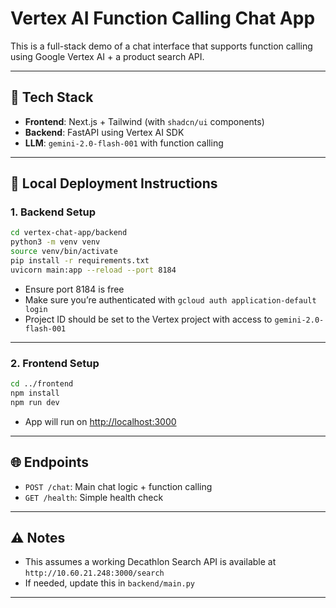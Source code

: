 
# Vertex AI Function Calling Chat App

This is a full-stack demo of a chat interface that supports function calling using Google Vertex AI + a product search API.

---

## 🔧 Tech Stack

- **Frontend**: Next.js + Tailwind (with `shadcn/ui` components)
- **Backend**: FastAPI using Vertex AI SDK
- **LLM**: `gemini-2.0-flash-001` with function calling

---

## 🚀 Local Deployment Instructions

### 1. Backend Setup

```bash
cd vertex-chat-app/backend
python3 -m venv venv
source venv/bin/activate
pip install -r requirements.txt
uvicorn main:app --reload --port 8184
```

- Ensure port 8184 is free
- Make sure you’re authenticated with `gcloud auth application-default login`
- Project ID should be set to the Vertex project with access to `gemini-2.0-flash-001`

---

### 2. Frontend Setup

```bash
cd ../frontend
npm install
npm run dev
```

- App will run on [http://localhost:3000](http://localhost:3000)

---

## 🌐 Endpoints

- `POST /chat`: Main chat logic + function calling
- `GET /health`: Simple health check

---

## ⚠️ Notes

- This assumes a working Decathlon Search API is available at `http://10.60.21.248:3000/search`
- If needed, update this in `backend/main.py`

---
